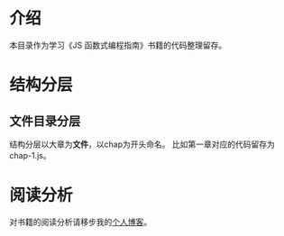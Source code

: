 # 介绍
本目录作为学习《JS 函数式编程指南》书籍的代码整理留存。

# 结构分层
## 文件目录分层
结构分层以大章为**文件**，以chap为开头命名。
比如第一章对应的代码留存为chap-1.js。

# 阅读分析
对书籍的阅读分析请移步我的[个人博客](https://www.tangdingblog.cn/blog/)。